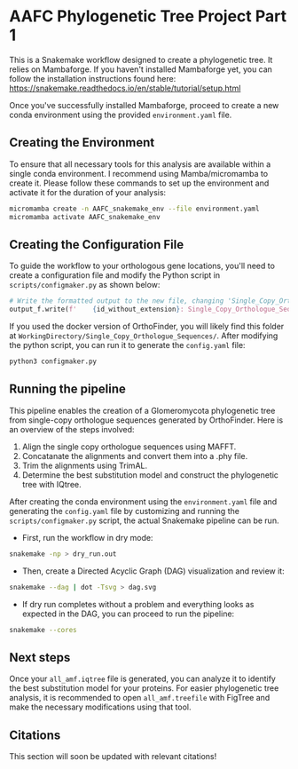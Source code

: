 # AAFC Phylogenetic Tree Project Part 1

This is a Snakemake workflow designed to create a phylogenetic tree. It relies on Mambaforge. If you haven't installed Mambaforge yet, you can follow the installation instructions found here: <https://snakemake.readthedocs.io/en/stable/tutorial/setup.html>

Once you've successfully installed Mambaforge, proceed to create a new conda environment using the provided ```environment.yaml``` file.

## Creating the Environment

To ensure that all necessary tools for this analysis are available within a single conda environment. I recommend using Mamba/micromamba to create it. Please follow these commands to set up the environment and activate it for the duration of your analysis:

```bash
micromamba create -n AAFC_snakemake_env --file environment.yaml
micromamba activate AAFC_snakemake_env
```

## Creating the Configuration File

To guide the workflow to your orthologous gene locations, you'll need to create a configuration file and modify the Python script in ```scripts/configmaker.py``` as shown below:

```python
# Write the formatted output to the new file, changing 'Single_Copy_Orthologue_Sequences/' to match your sequence directory.
output_f.write(f'    {id_without_extension}: Single_Copy_Orthologue_Sequences/{line}')
```

If you used the docker version of OrthoFinder, you will likely find this folder at ```WorkingDirectory/Single_Copy_Orthologue_Sequences/```. After modifying the python script, you can run it to generate the ```config.yaml``` file:

```python
python3 configmaker.py
```

## Running the pipeline

This pipeline enables the creation of a Glomeromycota phylogenetic tree from single-copy orthologue sequences generated by OrthoFinder. Here is an overview of the steps involved:

1. Align the single copy orthologue sequences using MAFFT.
2. Concatanate the alignments and convert them into a .phy file.
3. Trim the alignments using TrimAL.
4. Determine the best substitution model and construct the phylogenetic tree with IQtree.

After creating the conda environment using the ```environment.yaml``` file and generating the ```config.yaml``` file by customizing and running the ```scripts/configmaker.py``` script, the actual Snakemake pipeline can be run.

- First, run the workflow in dry mode:

```bash
snakemake -np > dry_run.out
```

- Then, create a Directed Acyclic Graph (DAG) visualization and review it:

```bash
snakemake --dag | dot -Tsvg > dag.svg
```

- If dry run completes without a problem and everything looks as expected in the DAG, you can proceed to run the pipeline:

```bash
snakemake --cores
```

## Next steps

Once your ```all_amf.iqtree``` file is generated, you can analyze it to identify the best substitution model for your proteins. For easier phylogenetic tree analysis, it is recommended to open ```all_amf.treefile``` with FigTree and make the necessary modifications using that tool.

## Citations

This section will soon be updated with relevant citations!
